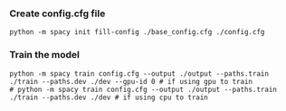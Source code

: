 ### Create config.cfg file
```
python -m spacy init fill-config ./base_config.cfg ./config.cfg
```
### Train the model
```
python -m spacy train config.cfg --output ./output --paths.train ./train --paths.dev ./dev --gpu-id 0 # if using gpu to train
# python -m spacy train config.cfg --output ./output --paths.train ./train --paths.dev ./dev # if using cpu to train
```
